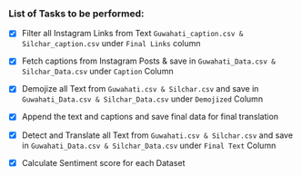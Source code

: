 ### List of Tasks to be performed:

- [x] Filter all Instagram Links from Text ```Guwahati_caption.csv & Silchar_caption.csv``` under ```Final Links``` column

- [x] Fetch captions from Instagram Posts & save in ```Guwahati_Data.csv & Silchar_Data.csv``` under ```Caption``` Column

- [x] Demojize all Text from ```Guwahati.csv & Silchar.csv``` and save in ```Guwahati_Data.csv & Silchar_Data.csv``` under ```Demojized``` Column

- [x] Append the text and captions and save final data for final translation

- [x] Detect and Translate all Text from ```Guwahati.csv & Silchar.csv``` and save in ```Guwahati_Data.csv & Silchar_Data.csv``` under ```Final Text``` Column

- [x] Calculate Sentiment score for each Dataset



